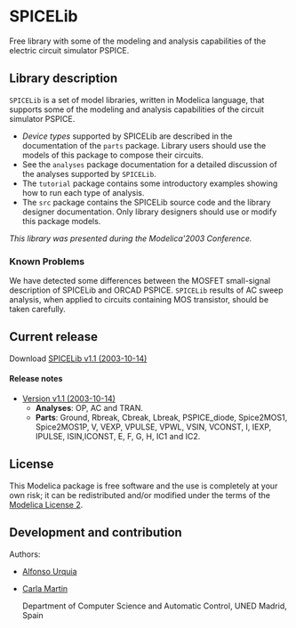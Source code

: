 # SPICELib
Free library with some of the modeling and analysis capabilities of the electric circuit simulator PSPICE.

## Library description

`SPICELib` is a set of model libraries, written in Modelica language, that supports some of the modeling and analysis capabilities of the circuit simulator PSPICE.

* *Device types* supported by SPICELib are described in the documentation of the `parts` package. Library users should use the models of this package to compose their circuits.
* See the `analyses` package documentation for a detailed discussion of the analyses supported by `SPICELib`.
* The `tutorial` package contains some introductory examples showing how to run each type of analysis.
* The `src` package contains the SPICELib source code and the library designer documentation. Only library designers should use or modify this package models.

*This library was presented during the Modelica'2003 Conference.*

### Known Problems

We have detected some differences between the MOSFET small-signal description of SPICELib and ORCAD PSPICE.
`SPICELib` results of AC sweep analysis, when applied to circuits containing MOS transistor, should be taken carefully.

## Current release

Download [SPICELib v1.1 (2003-10-14)](../../archive/v1.1.zip)

#### Release notes

* [Version v1.1 (2003-10-14)](../../archive/v1.1.zip)
  * **Analyses**: OP, AC and TRAN.
  * **Parts**: Ground, Rbreak, Cbreak, Lbreak, PSPICE_diode, Spice2MOS1, Spice2MOS1P, V, VEXP, VPULSE, VPWL, VSIN, VCONST, I, IEXP, IPULSE, ISIN,ICONST, E, F, G, H, IC1 and IC2.

## License

This Modelica package is free software and the use is completely at your own risk;
it can be redistributed and/or modified under the terms of the [Modelica License 2](https://modelica.org/licenses/ModelicaLicense2).

## Development and contribution
Authors:
 - [Alfonso Urquia](mailto:aurquia@dia.uned.es)
 - [Carla Martin](mailto:carla@dia.uned.es)

    Department of Computer Science and Automatic Control, UNED
    Madrid, Spain
